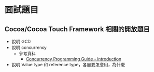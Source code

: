 # 面試題目

## Cocoa/Cocoa Touch Framework 相關的開放題目

- 說明 GCD
- 說明 concurrency
  - 參考資料
    - [Concurrency Programming Guide - Introduction](https://developer.apple.com/library/archive/documentation/General/Conceptual/ConcurrencyProgrammingGuide/Introduction/Introduction.html#//apple_ref/doc/uid/TP40008091-CH1-SW1)
- 說明 Value type 和 reference type，各自要怎麼用，為什麼
